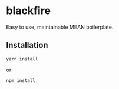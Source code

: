 # blackfire
Easy to use, maintainable MEAN boilerplate.

## Installation
```
yarn install
```
or
```
npm install
```